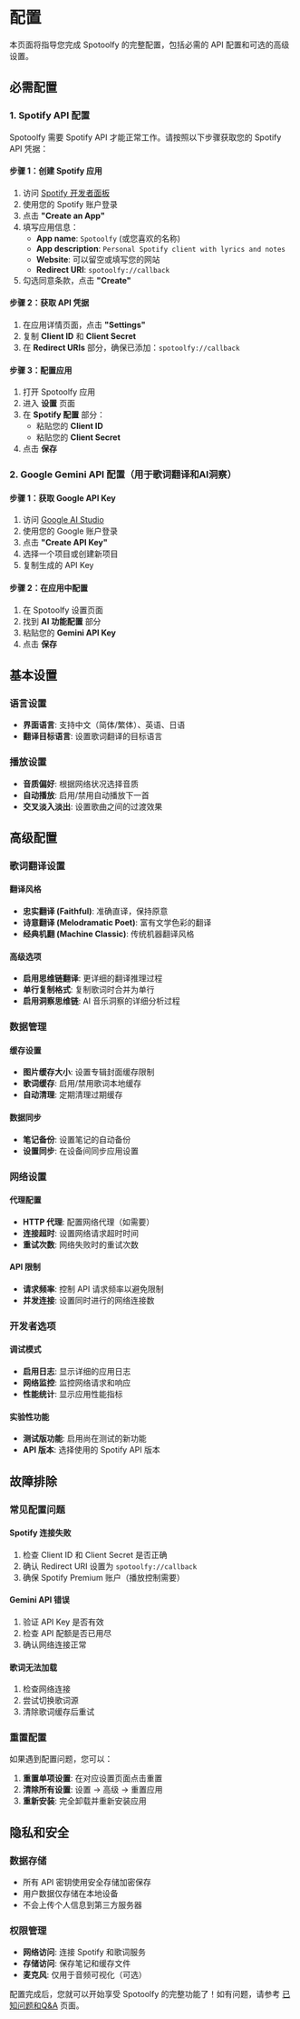 # 配置

本页面将指导您完成 Spotoolfy 的完整配置，包括必需的 API 配置和可选的高级设置。

## 必需配置

### 1. Spotify API 配置

Spotoolfy 需要 Spotify API 才能正常工作。请按照以下步骤获取您的 Spotify API 凭据：

#### 步骤 1：创建 Spotify 应用

1. 访问 [Spotify 开发者面板](https://developer.spotify.com/dashboard)
2. 使用您的 Spotify 账户登录
3. 点击 **"Create an App"**
4. 填写应用信息：
   - **App name**: `Spotoolfy` (或您喜欢的名称)
   - **App description**: `Personal Spotify client with lyrics and notes`
   - **Website**: 可以留空或填写您的网站
   - **Redirect URI**: `spotoolfy://callback`
5. 勾选同意条款，点击 **"Create"**

#### 步骤 2：获取 API 凭据

1. 在应用详情页面，点击 **"Settings"**
2. 复制 **Client ID** 和 **Client Secret**
3. 在 **Redirect URIs** 部分，确保已添加：`spotoolfy://callback`

#### 步骤 3：配置应用

1. 打开 Spotoolfy 应用
2. 进入 **设置** 页面
3. 在 **Spotify 配置** 部分：
   - 粘贴您的 **Client ID**
   - 粘贴您的 **Client Secret**
4. 点击 **保存**

### 2. Google Gemini API 配置（用于歌词翻译和AI洞察）

#### 步骤 1：获取 Google API Key

1. 访问 [Google AI Studio](https://makersuite.google.com/app/apikey)
2. 使用您的 Google 账户登录
3. 点击 **"Create API Key"**
4. 选择一个项目或创建新项目
5. 复制生成的 API Key

#### 步骤 2：在应用中配置

1. 在 Spotoolfy 设置页面
2. 找到 **AI 功能配置** 部分
3. 粘贴您的 **Gemini API Key**
4. 点击 **保存**

## 基本设置

### 语言设置

- **界面语言**: 支持中文（简体/繁体）、英语、日语
- **翻译目标语言**: 设置歌词翻译的目标语言

### 播放设置

- **音质偏好**: 根据网络状况选择音质
- **自动播放**: 启用/禁用自动播放下一首
- **交叉淡入淡出**: 设置歌曲之间的过渡效果

## 高级配置

### 歌词翻译设置

#### 翻译风格
- **忠实翻译 (Faithful)**: 准确直译，保持原意
- **诗意翻译 (Melodramatic Poet)**: 富有文学色彩的翻译
- **经典机翻 (Machine Classic)**: 传统机器翻译风格

#### 高级选项
- **启用思维链翻译**: 更详细的翻译推理过程
- **单行复制格式**: 复制歌词时合并为单行
- **启用洞察思维链**: AI 音乐洞察的详细分析过程

### 数据管理

#### 缓存设置
- **图片缓存大小**: 设置专辑封面缓存限制
- **歌词缓存**: 启用/禁用歌词本地缓存
- **自动清理**: 定期清理过期缓存

#### 数据同步
- **笔记备份**: 设置笔记的自动备份
- **设置同步**: 在设备间同步应用设置

### 网络设置

#### 代理配置
- **HTTP 代理**: 配置网络代理（如需要）
- **连接超时**: 设置网络请求超时时间
- **重试次数**: 网络失败时的重试次数

#### API 限制
- **请求频率**: 控制 API 请求频率以避免限制
- **并发连接**: 设置同时进行的网络连接数

### 开发者选项

#### 调试模式
- **启用日志**: 显示详细的应用日志
- **网络监控**: 监控网络请求和响应
- **性能统计**: 显示应用性能指标

#### 实验性功能
- **测试版功能**: 启用尚在测试的新功能
- **API 版本**: 选择使用的 Spotify API 版本

## 故障排除

### 常见配置问题

#### Spotify 连接失败
1. 检查 Client ID 和 Client Secret 是否正确
2. 确认 Redirect URI 设置为 `spotoolfy://callback`
3. 确保 Spotify Premium 账户（播放控制需要）

#### Gemini API 错误
1. 验证 API Key 是否有效
2. 检查 API 配额是否已用尽
3. 确认网络连接正常

#### 歌词无法加载
1. 检查网络连接
2. 尝试切换歌词源
3. 清除歌词缓存后重试

### 重置配置

如果遇到配置问题，您可以：

1. **重置单项设置**: 在对应设置页面点击重置
2. **清除所有设置**: 设置 → 高级 → 重置应用
3. **重新安装**: 完全卸载并重新安装应用

## 隐私和安全

### 数据存储
- 所有 API 密钥使用安全存储加密保存
- 用户数据仅存储在本地设备
- 不会上传个人信息到第三方服务器

### 权限管理
- **网络访问**: 连接 Spotify 和歌词服务
- **存储访问**: 保存笔记和缓存文件
- **麦克风**: 仅用于音频可视化（可选）

配置完成后，您就可以开始享受 Spotoolfy 的完整功能了！如有问题，请参考 [已知问题和Q&A](../进阶/已知问题和Q&A.md) 页面。
